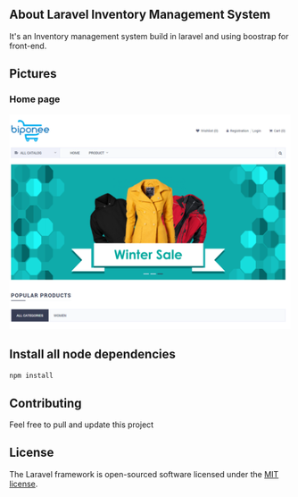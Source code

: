## About Laravel Inventory Management System

It's an Inventory management system build in laravel and using boostrap for front-end.

## Pictures

### Home page
![](https://github.com/Amitdutta121/Ecommerce_Solution/blob/master/uploads/1.png)
## Install all node dependencies

```
npm install
```




## Contributing

Feel free to pull and update this project 

## License

The Laravel framework is open-sourced software licensed under the [MIT license](https://opensource.org/licenses/MIT).
